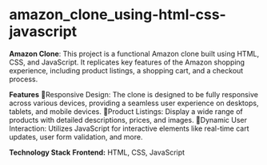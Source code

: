 # amazon_clone_using-html-css-javascript

**Amazon Clone**: 
  This project is a functional Amazon clone built using HTML, CSS, and JavaScript. It replicates key features of the Amazon shopping experience, including product listings, a shopping cart, and a checkout process.

**Features**
🔲Responsive Design: The clone is designed to be fully responsive across various devices, providing a seamless user experience on desktops, tablets, and mobile devices.
🔲Product Listings: Display a wide range of products with detailed descriptions, prices, and images.
🔲Dynamic User Interaction: Utilizes JavaScript for interactive elements like real-time cart updates, user form validation, and more.

**Technology Stack**
**Frontend:** HTML, CSS, JavaScript

